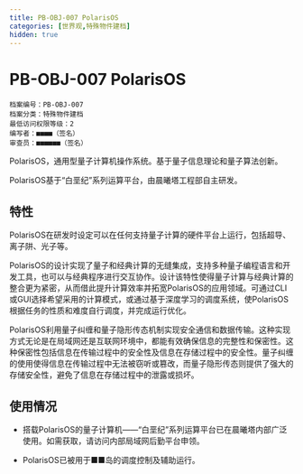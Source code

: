 ```yaml
---
title: PB-OBJ-007 PolarisOS
categories: [世界观,特殊物件建档]
hidden: true
---
```


# PB-OBJ-007 PolarisOS

```
档案编号：PB-OBJ-007
档案分类：特殊物件建档
最低访问权限等级：2
编写者：■■■■（签名）
审查员：■■■■■■（签名）
```

PolarisOS，通用型量子计算机操作系统。基于量子信息理论和量子算法创新。

PolarisOS基于“白垩纪”系列运算平台，由晨曦塔工程部自主研发。

## 特性

PolarisOS在研发时设定可以在任何支持量子计算的硬件平台上运行，包括超导、离子阱、光子等。

PolarisOS的设计实现了量子和经典计算的无缝集成，支持多种量子编程语言和开发工具，也可以与经典程序进行交互协作。设计该特性使得量子计算与经典计算的整合更为紧密，从而借此提升计算效率并拓宽PolarisOS的应用领域。可通过CLI或GUI选择希望采用的计算模式，或通过基于深度学习的调度系统，使PolarisOS根据任务的性质和难度自行调度，并完成运行优化。

PolarisOS利用量子纠缠和量子隐形传态机制实现安全通信和数据传输。这种实现方式无论是在局域网还是互联网环境中，都能有效确保信息的完整性和保密性。这种保密性包括信息在传输过程中的安全性及信息在存储过程中的安全性。量子纠缠的使用使得信息在传输过程中无法被窃听或篡改，而量子隐形传态则提供了强大的存储安全性，避免了信息在存储过程中的泄露或损坏。

## 使用情况

- 搭载PolarisOS的量子计算机——“白垩纪”系列运算平台已在晨曦塔内部广泛使用。如需获取，请访问内部局域网后勤平台申领。

- PolarisOS已被用于■■岛的调度控制及辅助运行。
